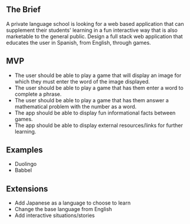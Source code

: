 ## The Brief

A private language school is looking for a web based application that can supplement their students' learning in a fun interactive way that is also marketable to the general public. Design a full stack web application that educates the user in Spanish, from English, through games.

## MVP

- The user should be able to play a game that will display an image for which they must enter the word of the image displayed.
- The user should be able to play a game that has them enter a word to complete a phrase.
- The user should be able to play a game that has them answer a mathematical problem with the number as a word.
- The app should be able to display fun informational facts between games.
- The app should be able to display external resources/links for further learning.

## Examples
- Duolingo
- Babbel

## Extensions
- Add Japanese as a language to choose to learn
- Change the base language from English
- Add interactive situations/stories
